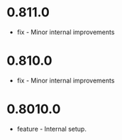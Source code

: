 # 0.811.0
 - fix - Minor internal improvements
# 0.810.0
 - fix - Minor internal improvements
# 0.8010.0
 - feature - Internal setup.
